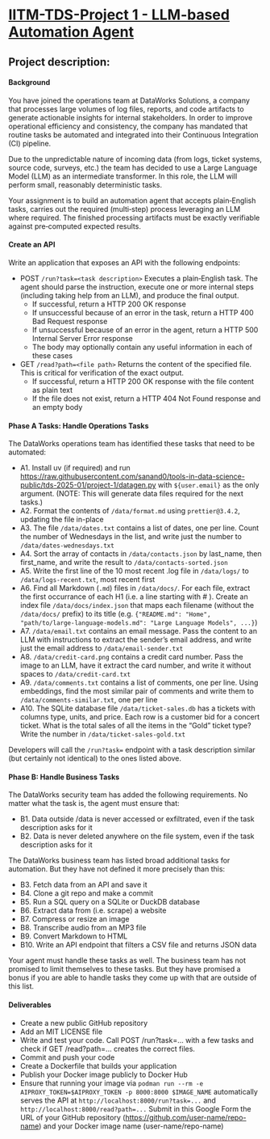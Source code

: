 # [IITM-TDS-Project 1 - LLM-based Automation Agent](https://github.com/sanand0/tools-in-data-science-public/blob/tds-2025-01-project-1-wip/project-1.md)
## Project description:
#### Background
You have joined the operations team at DataWorks Solutions, a company that processes large volumes of log files, reports, and code artifacts to generate actionable insights for internal stakeholders. In order to improve operational efficiency and consistency, the company has mandated that routine tasks be automated and integrated into their Continuous Integration (CI) pipeline.

Due to the unpredictable nature of incoming data (from logs, ticket systems, source code, surveys, etc.) the team has decided to use a Large Language Model (LLM) as an intermediate transformer. In this role, the LLM will perform small, reasonably deterministic tasks.

Your assignment is to build an automation agent that accepts plain‑English tasks, carries out the required (multi‑step) process leveraging an LLM where required. The finished processing artifacts must be exactly verifiable against pre‑computed expected results.

#### Create an API
Write an application that exposes an API with the following endpoints:
- POST `/run?task=<task description>` Executes a plain‑English task. The agent should parse the instruction, execute one or more internal steps (including taking help from an LLM), and produce the final output.
  - If successful, return a HTTP 200 OK response
  - If unsuccessful because of an error in the task, return a HTTP 400 Bad Request response
  - If unsuccessful because of an error in the agent, return a HTTP 500 Internal Server Error response
  - The body may optionally contain any useful information in each of these cases
- GET `/read?path=<file path>` Returns the content of the specified file. This is critical for verification of the exact output.
  - If successful, return a HTTP 200 OK response with the file content as plain text
  - If the file does not exist, return a HTTP 404 Not Found response and an empty body
 
#### Phase A Tasks: Handle Operations Tasks
The DataWorks operations team has identified these tasks that need to be automated:

- A1. Install uv (if required) and run https://raw.githubusercontent.com/sanand0/tools-in-data-science-public/tds-2025-01/project-1/datagen.py with `${user.email}` as the only argument. (NOTE: This will generate data files required for the next tasks.)
- A2. Format the contents of `/data/format.md` using `prettier@3.4.2`, updating the file in-place
- A3. The file `/data/dates.txt` contains a list of dates, one per line. Count the number of Wednesdays in the list, and write just the number to `/data/dates-wednesdays.txt`
- A4. Sort the array of contacts in `/data/contacts.json` by last_name, then first_name, and write the result to `/data/contacts-sorted.json`
- A5. Write the first line of the 10 most recent .log file in `/data/logs/` to `/data/logs-recent.txt`, most recent first
- A6. Find all Markdown (`.md`) files in `/data/docs/`. For each file, extract the first occurrance of each H1 (i.e. a line starting with # ). Create an index file `/data/docs/index.json` that maps each filename (without the `/data/docs/` prefix) to its title (e.g. `{"README.md": "Home", "path/to/large-language-models.md": "Large Language Models", ...}`)
- A7. `/data/email.txt` contains an email message. Pass the content to an LLM with instructions to extract the sender’s email address, and write just the email address to `/data/email-sender.txt`
- A8. `/data/credit-card.png` contains a credit card number. Pass the image to an LLM, have it extract the card number, and write it without spaces to `/data/credit-card.txt`
- A9. `/data/comments.txt` contains a list of comments, one per line. Using embeddings, find the most similar pair of comments and write them to `/data/comments-similar.txt`, one per line
- A10. The SQLite database file `/data/ticket-sales.db` has a tickets with columns type, units, and price. Each row is a customer bid for a concert ticket. What is the total sales of all the items in the “Gold” ticket type? Write the number in `/data/ticket-sales-gold.txt`

Developers will call the `/run?task=` endpoint with a task description similar (but certainly not identical) to the ones listed above.

#### Phase B: Handle Business Tasks
The DataWorks security team has added the following requirements. No matter what the task is, the agent must ensure that:

- B1. Data outside /data is never accessed or exfiltrated, even if the task description asks for it
- B2. Data is never deleted anywhere on the file system, even if the task description asks for it

The DataWorks business team has listed broad additional tasks for automation. But they have not defined it more precisely than this:

- B3. Fetch data from an API and save it
- B4. Clone a git repo and make a commit
- B5. Run a SQL query on a SQLite or DuckDB database
- B6. Extract data from (i.e. scrape) a website
- B7. Compress or resize an image
- B8. Transcribe audio from an MP3 file
- B9. Convert Markdown to HTML
- B10. Write an API endpoint that filters a CSV file and returns JSON data

Your agent must handle these tasks as well.
The business team has not promised to limit themselves to these tasks. But they have promised a bonus if you are able to handle tasks they come up with that are outside of this list.

#### Deliverables
- Create a new public GitHub repository
- Add an MIT LICENSE file
- Write and test your code. Call POST /run?task=... with a few tasks and check if GET /read?path=... creates the correct files.
- Commit and push your code
- Create a Dockerfile that builds your application
- Publish your Docker image publicly to Docker Hub
- Ensure that running your image via `podman run --rm -e AIPROXY_TOKEN=$AIPROXY_TOKEN -p 8000:8000 $IMAGE_NAME` automatically serves the API at `http://localhost:8000/run?task=...` and `http://localhost:8000/read?path=...`
Submit in this Google Form the URL of your GitHub repository (https://github.com/user-name/repo-name) and your Docker image name (user-name/repo-name)
